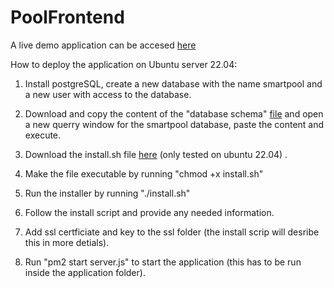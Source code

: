 # PoolFrontend
A live demo application can be accesed <a href="https://smartpool.no">here</a>


How to deploy the application on Ubuntu server 22.04:
1. Install postgreSQL, create a new database with the name smartpool and a new user with access to the database.

2. Download and copy the content of the "database schema" <a href="https://github.com/SanderBlom/PoolFrontend/releases"> file</a> and open a new querry window for the smartpool database, paste the content and execute.

3. Download the install.sh file <a href="https://github.com/SanderBlom/PoolFrontend/releases">here</a> (only tested on ubuntu 22.04) .

4. Make the file executable by running "chmod +x install.sh"

5. Run the installer by running "./install.sh"

6. Follow the install script and provide any needed information.

7. Add ssl certficiate and key to the ssl folder (the install scrip will desribe this in more detials). 

8. Run "pm2 start server.js" to start the application (this has to be run inside the application folder).
